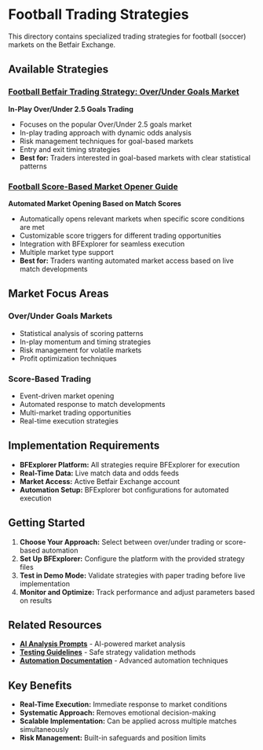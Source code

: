# Football Trading Strategies

This directory contains specialized trading strategies for football (soccer) markets on the Betfair Exchange.

## Available Strategies

### [Football Betfair Trading Strategy: Over/Under Goals Market](TradeOverUnderGoals.md)
**In-Play Over/Under 2.5 Goals Trading**
- Focuses on the popular Over/Under 2.5 goals market
- In-play trading approach with dynamic odds analysis
- Risk management techniques for goal-based markets
- Entry and exit timing strategies
- **Best for:** Traders interested in goal-based markets with clear statistical patterns

### [Football Score-Based Market Opener Guide](OpenMyMarketsByScore.md)
**Automated Market Opening Based on Match Scores**
- Automatically opens relevant markets when specific score conditions are met
- Customizable score triggers for different trading opportunities
- Integration with BFExplorer for seamless execution
- Multiple market type support
- **Best for:** Traders wanting automated market access based on live match developments

## Market Focus Areas

### Over/Under Goals Markets
- Statistical analysis of scoring patterns
- In-play momentum and timing strategies
- Risk management for volatile markets
- Profit optimization techniques

### Score-Based Trading
- Event-driven market opening
- Automated response to match developments
- Multi-market trading opportunities
- Real-time execution strategies

## Implementation Requirements

- **BFExplorer Platform:** All strategies require BFExplorer for execution
- **Real-Time Data:** Live match data and odds feeds
- **Market Access:** Active Betfair Exchange account
- **Automation Setup:** BFExplorer bot configurations for automated execution

## Getting Started

1. **Choose Your Approach:** Select between over/under trading or score-based automation
2. **Set Up BFExplorer:** Configure the platform with the provided strategy files
3. **Test in Demo Mode:** Validate strategies with paper trading before live implementation
4. **Monitor and Optimize:** Track performance and adjust parameters based on results

## Related Resources

- **[AI Analysis Prompts](../../Prompts/README.md)** - AI-powered market analysis
- **[Testing Guidelines](../../TestingStrategy.md)** - Safe strategy validation methods
- **[Automation Documentation](../../Automation/README.md)** - Advanced automation techniques

## Key Benefits

- **Real-Time Execution:** Immediate response to market conditions
- **Systematic Approach:** Removes emotional decision-making
- **Scalable Implementation:** Can be applied across multiple matches simultaneously
- **Risk Management:** Built-in safeguards and position limits

